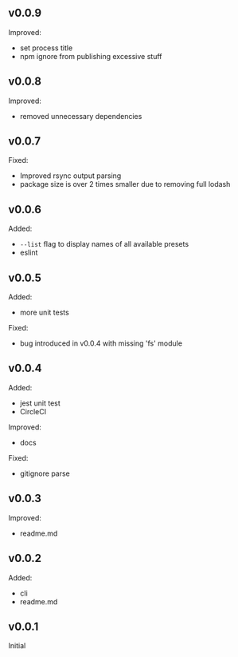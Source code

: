 ## v0.0.9
Improved:
- set process title
- npm ignore from publishing excessive stuff

## v0.0.8
Improved:
- removed unnecessary dependencies

## v0.0.7
Fixed:
- Improved rsync output parsing
- package size is over 2 times smaller due to removing full lodash

## v0.0.6
Added:
- `--list` flag to display names of all available presets
- eslint

## v0.0.5
Added:
- more unit tests

Fixed:
- bug introduced in v0.0.4 with missing 'fs' module

## v0.0.4
Added:
- jest unit test
- CircleCI

Improved:
- docs

Fixed:
- gitignore parse

## v0.0.3
Improved:
- readme.md

## v0.0.2
Added:
- cli
- readme.md

## v0.0.1
Initial
